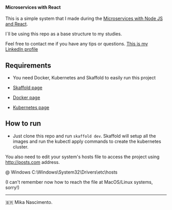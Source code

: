 #### Microservices with React ####


This is a simple system that I made during the [Microservices with Node JS and React](https://www.udemy.com/course/microservices-with-node-js-and-react/).

I`ll be using this repo as a base structure to my studies.

Feel free to contact me if you have any tips or questions. [This is my LinkedIn profile](https://www.linkedin.com/in/michaelnsc/)


## Requirements ##

- You need Docker, Kubernetes and Skaffold to easily run this project

- [Skaffold page](https://skaffold.dev/docs/install/)
- [Docker page](https://www.docker.com/)
- [Kubernetes page](https://kubernetes.io/)


## How to run ##
- Just clone this repo and run `skaffold dev`. Skaffold will setup all the images and run the kubectl apply commands to create the kubernetes cluster.

You also need to edit your system's hosts file to access the project using http://posts.com address.

@ Windows
C:\Windows\System32\Drivers\etc\hosts

(I can't remember now how to reach the file at MacOS/Linux systems, sorry!)

---
:brazil: Mika Nascimento. 